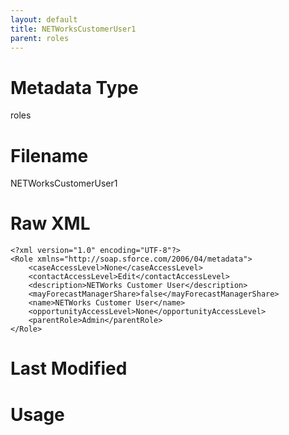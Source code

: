 ```yaml
---
layout: default
title: NETWorksCustomerUser1
parent: roles
---
```

# Metadata Type
roles


# Filename 
NETWorksCustomerUser1


# Raw XML
```
<?xml version="1.0" encoding="UTF-8"?>
<Role xmlns="http://soap.sforce.com/2006/04/metadata">
    <caseAccessLevel>None</caseAccessLevel>
    <contactAccessLevel>Edit</contactAccessLevel>
    <description>NETWorks Customer User</description>
    <mayForecastManagerShare>false</mayForecastManagerShare>
    <name>NETWorks Customer User</name>
    <opportunityAccessLevel>None</opportunityAccessLevel>
    <parentRole>Admin</parentRole>
</Role>
```


# Last Modified


# Usage

